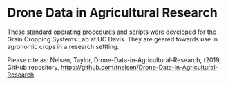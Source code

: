 # Drone Data in Agricultural Research
These standard operating procedures and scripts were developed for the Grain Cropping Systems Lab at UC Davis. They are geared towards use in agronomic crops in a research settting. 

Please cite as: Nelsen, Taylor, Drone-Data-in-Agricultural-Research, (2019, GitHub repository, https://github.com/tnelsen/Drone-Data-in-Agricultural-Research
